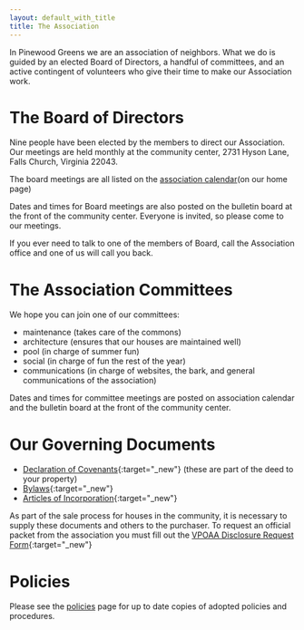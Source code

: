 ```yaml
---
layout: default_with_title
title: The Association
---
```


In Pinewood Greens we are an association of neighbors. What we do is guided by an elected Board of Directors, a handful of committees, and an active contingent of volunteers who give their time to make our Association work.

# The Board of Directors

Nine people have been elected by the members to direct our Association. Our meetings are held monthly at the community center, 2731 Hyson Lane, Falls Church, Virginia 22043.

The board meetings are all listed on the [association calendar](https://www.google.com/calendar/hosted/pinewoodgreens.com/embed?src=pinewoodgreens.com_8dlgr29ukho8ps0v8dumvs4hq0%40group.calendar.google.com&amp;ctz=America/New_York)(on our home page)

Dates and times for Board meetings are also posted on the bulletin board at the front of the community center. Everyone is invited, so please come to our meetings. 

If you ever need to talk to one of the members of Board, call the Association office and one of us will call you back.

# The Association Committees

We hope you can join one of our committees:

- maintenance (takes care of the commons)
- architecture (ensures that our houses are maintained well)
- pool (in charge of summer fun)
- social (in charge of fun the rest of the year)
- communications (in charge of websites, the bark, and general communications of the association)

Dates and times for committee meetings are posted on association calendar and the bulletin board at the front of the community center.

# Our Governing Documents

- [Declaration of Covenants](documents/legal/Declaration_of_Covenants.pdf){:target="_new"} (these are part of the deed to your property)
- [Bylaws](documents/legal/Bylaws.pdf){:target="_new"}
- [Articles of Incorporation](documents/legal/Articles_of_Incorporation.pdf){:target="_new"}

As part of the sale process for houses in the community, it is necessary to supply these documents and others to the purchaser. To request an official packet from the association you must fill out the [VPOAA Disclosure Request Form](https://skydrive.live.com/redir?resid=529E6218CA92DA58%211553){:target="_new"}

# Policies

Please see the [policies](policies.html) page for up to date copies of adopted policies and procedures.


	

